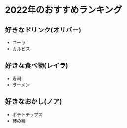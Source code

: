 # 2022年のおすすめランキング

## 好きなドリンク(オリバー)
- コーラ
- カルピス

## 好きな食べ物(レイラ)
- 寿司
- ラーメン

## 好きなおかし(ノア)
- ポテトチップス
- 柿の種


